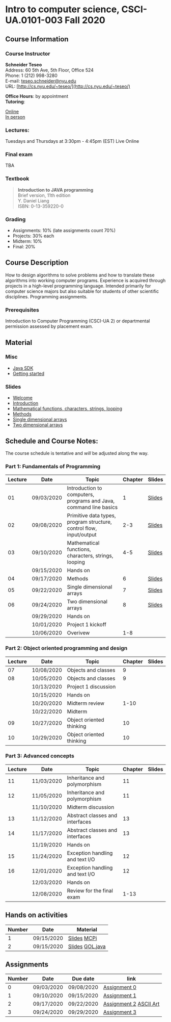 # Intro to computer science, CSCI-UA.0101-​003 Fall 2020

## Course Information
### Course Instructor
**Schneider Teseo**<br>
Address: 60 5th Ave, 5th Floor, Office 524<br>
Phone: 1 (212) 998-3280<br>
E-mail: [teseo.schneider@nyu.edu](mailto:teseo.schneider@nyu.edu)<br>
URL: [http://cs.nyu.edu/~teseo/](http://cs.nyu.edu/~teseo/)<br>

**Office Hours**: by appointment<br>
**Tutoring**:<br>

[Online](https://github.com/teseoch/Intro-To-Computer-Science-Fall-2020/raw/master/material/tutoring-oline.pdf)<br/>
[In person](https://github.com/teseoch/Intro-To-Computer-Science-Fall-2020/raw/master/material/tutorial-in-person.pdf)

### Lectures:
Tuesdays and Thursdays at 3:30pm - 4:45pm (EST) Live Online


### Final exam
<!-- Thu. May, 14, 2020 (05/14/2020) 2:00PM - 3:50PM, room TBA -->
TBA

### Textbook

> **Introduction to JAVA programming**<br>
> Brief version, 11th edition<br>
> Y. Daniel Liang<br>
> ISBN: 0-13-359220-0


### Grading
 - Assignments: 10% (late assignments count 70%)
 - Projects: 30% each
 - Midterm: 10%
 - Final: 20%

## Course Description

How to design algorithms to solve problems and how to translate these algorithms into working computer programs. Experience is acquired through projects in a high-level programming language. Intended primarily for computer science majors but also suitable for students of other scientific disciplines. Programming assignments.



### Prerequisites
Introduction to Computer Programming (CSCI-UA 2) or departmental permission assessed by placement exam.

## Material

### Misc

- [Java SDK](https://www.oracle.com/java/technologies/javase-downloads.html)
- [Getting started](https://github.com/teseoch/Intro-To-Computer-Science-Fall-2020/raw/master/material/getting_started.pdf)
<!-- - [Eclipse](https://www.eclipse.org/)
- [Getting started Processing](https://github.com/teseoch/Intro-To-Computer-Science-Fall-2020/raw/master/material/getting_started_processing.pdf)
- [Core.jar](https://github.com/teseoch/Intro-To-Computer-Science-Fall-2020/blob/master/material/core.jar.zip?raw=true)
- [Processing](https://processing.org/) -->

### Slides
 - [Welcome](https://github.com/teseoch/Intro-To-Computer-Science-Fall-2020/raw/master/slides/lecture1-welcome.pdf)
- [Introduction](https://github.com/teseoch/Intro-To-Computer-Science-Fall-2020/raw/master/slides/lecture2-intro.pdf)
 - [Mathematical functions, characters, strings, looping](https://github.com/teseoch/Intro-To-Computer-Science-Fall-2020/raw/master/slides/lecture3-math.pdf)
- [Methods](https://github.com/teseoch/Intro-To-Computer-Science-Fall-2020/raw/master/slides/lecture4-methods.pdf)
- [Single dimensional arrays](https://github.com/teseoch/Intro-To-Computer-Science-Fall-2020/raw/master/slides/lecture5-arrays.pdf)
- [Two dimensional arrays](https://github.com/teseoch/Intro-To-Computer-Science-Fall-2020/raw/master/slides/lecture6-ndarrays.pdf)
<!-- [Objects and classes](https://github.com/teseoch/Intro-To-Computer-Science-Fall-2020/raw/master/slides/lecture7-objects.pdf)
- [Object oriented thinking](https://github.com/teseoch/Intro-To-Computer-Science-Fall-2020/raw/master/slides/lecture8-thinkingoo.pdf)
- [Inheritance and Polymorphism](https://github.com/teseoch/Intro-To-Computer-Science-Fall-2020/raw/master/slides/lecture9-polymorphism.pdf)
- [Abstract Classes and Interfaces](https://github.com/teseoch/Intro-To-Computer-Science-Fall-2020/raw/master/slides/lecture10-interfaces.pdf)
- [Exception and Text IO](https://github.com/teseoch/Intro-To-Computer-Science-Fall-2020/raw/master/slides/lecture11-exception-IO.pdf) -->


## Schedule and Course Notes:

The course schedule is tentative and *will* be adjusted along the way.

### Part 1: Fundamentals of Programming
| Lecture | Date       | Topic                                                               | Chapter | Slides                                                                                                           |
| ------- | ---------- | ------------------------------------------------------------------- | ------- | ---------------------------------------------------------------------------------------------------------------- |
| 01      | 09/03/2020 | Introduction to computers, programs and Java, command line basics   | 1       | [Slides](https://github.com/teseoch/Intro-To-Computer-Science-Fall-2020/raw/master/slides/lecture1-welcome.pdf)  |
| 02      | 09/08/2020 | Primitive data types, program structure, control flow, input/output | 2-3     | [Slides](https://github.com/teseoch/Intro-To-Computer-Science-Fall-2020/raw/master/slides/lecture2-intro.pdf)    |
| 03      | 09/10/2020 | Mathematical functions, characters, strings, looping                | 4-5     | [Slides](https://github.com/teseoch/Intro-To-Computer-Science-Fall-2020/raw/master/slides/lecture3-math.pdf)     |
|         | 09/15/2020 | Hands on                                                            |         |                                                                                                                  |
| 04      | 09/17/2020 | Methods                                                             | 6       | [Slides](https://github.com/teseoch/Intro-To-Computer-Science-Fall-2020/raw/master/slides/lecture4-methods.pdf)  |
| 05      | 09/22/2020 | Single dimensional arrays                                           | 7       | [Slides](https://github.com/teseoch/Intro-To-Computer-Science-Fall-2020/raw/master/slides/lecture5-arrays.pdf)   |
| 06      | 09/24/2020 | Two dimensional arrays                                              | 8       | [Slides](https://github.com/teseoch/Intro-To-Computer-Science-Fall-2020/raw/master/slides/lecture6-ndarrays.pdf) |
|         | 09/29/2020 | Hands on                                                            |         |                                                                                                                  |
|         | 10/01/2020 | Project 1 kickoff                                                   |         |                                                                                                                  |
|         | 10/06/2020 | Overivew                                                            | 1-8     |                                                                                                                  |

### Part 2: Object oriented programming and design
| Lecture | Date       | Topic                    | Chapter | Slides |
| ------- | ---------- | ------------------------ | ------- | ------ |
| 07      | 10/08/2020 | Objects and classes      | 9       |        |
| 08      | 10/05/2020 | Objects and classes      | 9       |        |
|         | 10/13/2020 | Project 1 discussion     |         |        |
|         | 10/15/2020 | Hands on                 |         |        |
|         | 10/20/2020 | Midterm review           | 1-10    |        |
|         | 10/22/2020 | Midterm                  |         |        |
| 09      | 10/27/2020 | Object oriented thinking | 10      |        |
| 10      | 10/29/2020 | Object oriented thinking | 10      |        |

### Part 3: Advanced concepts

| Lecture | Date       | Topic                           | Chapter | Slides |
| ------- | ---------- | ------------------------------- | ------- | ------ |
| 11      | 11/03/2020 | Inheritance and polymorphism    | 11      |        |
| 12      | 11/05/2020 | Inheritance and polymorphism    | 11      |        |
|         | 11/10/2020 | Midterm discussion              |         |        |
| 13      | 11/12/2020 | Abstract classes and interfaces | 13      |        |
| 14      | 11/17/2020 | Abstract classes and interfaces | 13      |        |
|         | 11/19/2020 | Hands on                        |         |        |
| 15      | 11/24/2020 | Exception handling and text I/O | 12      |        |
| 16      | 12/01/2020 | Exception handling and text I/O | 12      |        |
|         | 12/03/2020 | Hands on                        |         |        |
|         | 12/08/2020 | Review for the final exam       | 1-13    |        |


## Hands on activities
| Number | Date       | Material                                                                                                                                                                                                        |
| ------ | ---------- | --------------------------------------------------------------------------------------------------------------------------------------------------------------------------------------------------------------- |
| 1      | 09/15/2020 | [Slides](https://github.com/teseoch/Intro-To-Computer-Science-Fall-2020/raw/master/slides/handson1.pdf) [MCPi](https://github.com/teseoch/Intro-To-Computer-Science-Fall-2020/raw/master/material/MCPi.java)    |
| 2      | 09/15/2020 | [Slides](https://github.com/teseoch/Intro-To-Computer-Science-Fall-2020/raw/master/slides/handson2.pdf) [GOL.java](https://github.com/teseoch/Intro-To-Computer-Science-Fall-2020/raw/master/material/GOL.java) |


## Assignments
| Number | Date       | Due date   | link                                                                                                                                                                                                                                              |
| ------ | ---------- | ---------- | ------------------------------------------------------------------------------------------------------------------------------------------------------------------------------------------------------------------------------------------------- |
| 0      | 09/03/2020 | 09/08/2020 | [Assignment 0](https://github.com/teseoch/Intro-To-Computer-Science-Fall-2020/raw/master/assignment/Assignment0.pdf)                                                                                                                              |
| 1      | 09/10/2020 | 09/15/2020 | [Assignment 1](https://github.com/teseoch/Intro-To-Computer-Science-Fall-2020/raw/master/assignment/Assignment1.pdf)                                                                                                                              |
| 2      | 09/17/2020 | 09/22/2020 | [Assignment 2](https://github.com/teseoch/Intro-To-Computer-Science-Fall-2020/raw/master/assignment/Assignment2.pdf) [ASCII Art](https://raw.githubusercontent.com/teseoch/Intro-To-Computer-Science-Fall-2020/master/assignment/Assignment2.txt) |
| 3      | 09/24/2020 | 09/29/2020 | [Assignment 3](https://github.com/teseoch/Intro-To-Computer-Science-Fall-2020/raw/master/assignment/Assignment3.pdf)                                                                                                                              |
